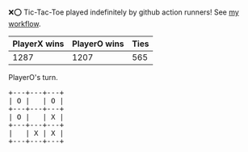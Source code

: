 :x::o: Tic-Tac-Toe played indefinitely by github action runners! See [my workflow](.github/workflows/play.yaml).

|PlayerX wins|PlayerO wins|Ties|
|-|-|-|
|1287|1207|565|

PlayerO's turn.

<pre>
+---+---+---+
| O |   | O |
+---+---+---+
| O |   | X |
+---+---+---+
|   | X | X |
+---+---+---+
</pre>